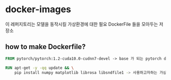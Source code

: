 # docker-images
이 레퍼지토리는 모델을 동작시킬 가상환경에 대한 필요 DockerFile 들을 모아두는 저장소

## how to make Dockerfile?

```Dockerfile
FROM pytorch/pytorch:1.2-cuda10.0-cudnn7-devel -> base 가 되는 pytorch docker image, 사용하고자하는 쿠다 버전을 사용

RUN apt-get -y -qq update && \
    pip install numpy matplotlib librosa libsndfile1 -> 사용하고자하는 가상환경의 package 리스트를 적는다.
```
